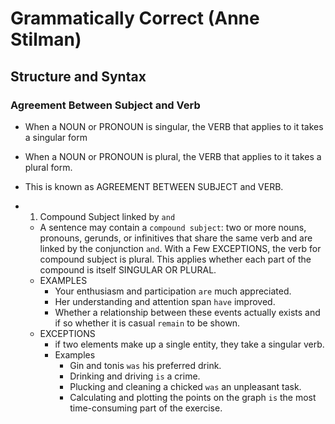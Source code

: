 # Grammatically Correct (Anne Stilman)

## Structure and Syntax

### Agreement Between Subject and Verb

- When a NOUN or PRONOUN is singular, the VERB that applies to it takes a singular form
- When a NOUN or PRONOUN is plural, the VERB that applies to it takes a plural form.
- This is known as AGREEMENT BETWEEN SUBJECT and VERB.

- 1. Compound Subject linked by `and`
  - A sentence may contain a `compound subject`: two or more nouns, pronouns, gerunds, or infinitives that
    share the same verb and are linked by the conjunction `and`. With a Few EXCEPTIONS, the verb for compound subject is plural. This applies whether each part of the compound is itself SINGULAR OR PLURAL.
  - EXAMPLES
    - Your enthusiasm and participation `are` much appreciated.
    - Her understanding and attention span `have` improved.
    - Whether a relationship between these events actually exists and if so whether it is casual `remain` to be shown.
  - EXCEPTIONS
    - if two elements make up a single entity, they take a singular verb.
    - Examples
      - Gin and tonis `was` his preferred drink.
      - Drinking and driving `is` a crime.
      - Plucking and cleaning a chicked `was` an unpleasant task.
      - Calculating and plotting the points on the graph `is` the most time-consuming part of the exercise.
